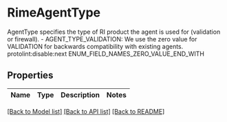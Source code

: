 # RimeAgentType

AgentType specifies the type of RI product the agent is used for (validation or firewall).   - AGENT_TYPE_VALIDATION: We use the zero value for VALIDATION for backwards compatibility with existing agents. protolint:disable:next ENUM_FIELD_NAMES_ZERO_VALUE_END_WITH

## Properties

Name | Type | Description | Notes
------------ | ------------- | ------------- | -------------

[[Back to Model list]](../README.md#documentation-for-models) [[Back to API list]](../README.md#documentation-for-api-endpoints) [[Back to README]](../README.md)

